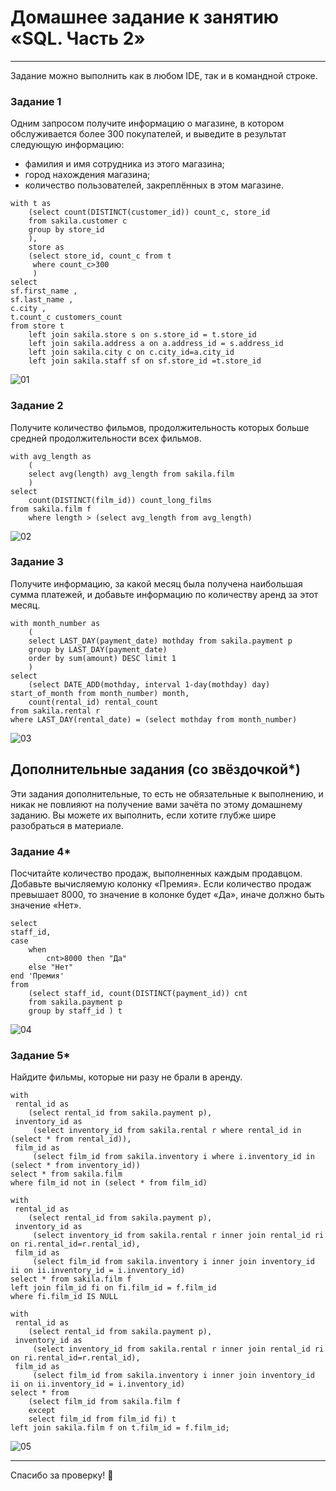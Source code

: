 # Домашнее задание к занятию «SQL. Часть 2»

---

Задание можно выполнить как в любом IDE, так и в командной строке.

### Задание 1

Одним запросом получите информацию о магазине, в котором обслуживается более 300 покупателей, и выведите в результат следующую информацию: 
- фамилия и имя сотрудника из этого магазина;
- город нахождения магазина;
- количество пользователей, закреплённых в этом магазине.

```
with t as 
	(select count(DISTINCT(customer_id)) count_c, store_id
	from sakila.customer c 
	group by store_id
	),
	store as 
	(select store_id, count_c from t
	 where count_c>300
	 )
select 
sf.first_name ,
sf.last_name ,
c.city ,
t.count_c customers_count
from store t
	left join sakila.store s on s.store_id = t.store_id
	left join sakila.address a on a.address_id = s.address_id 
	left join sakila.city c on c.city_id=a.city_id 
	left join sakila.staff sf on sf.store_id =t.store_id
```

![01](https://github.com/SeSloup/DB_requests_2/blob/main/screens/01.png)

### Задание 2

Получите количество фильмов, продолжительность которых больше средней продолжительности всех фильмов.

```
with avg_length as	
	(
	select avg(length) avg_length from sakila.film
	)
select 
	count(DISTINCT(film_id)) count_long_films
from sakila.film f 
	where length > (select avg_length from avg_length)
```
![02](https://github.com/SeSloup/DB_requests_2/blob/main/screens/02.png)

### Задание 3

Получите информацию, за какой месяц была получена наибольшая сумма платежей, и добавьте информацию по количеству аренд за этот месяц.

```
with month_number as
	(
	select LAST_DAY(payment_date) mothday from sakila.payment p 
	group by LAST_DAY(payment_date)
	order by sum(amount) DESC limit 1
	)
select 
	(select DATE_ADD(mothday, interval 1-day(mothday) day) start_of_month from month_number) month,
	count(rental_id) rental_count
from sakila.rental r 
where LAST_DAY(rental_date) = (select mothday from month_number)
```
![03](https://github.com/SeSloup/DB_requests_2/blob/main/screens/03.png)

## Дополнительные задания (со звёздочкой*)
Эти задания дополнительные, то есть не обязательные к выполнению, и никак не повлияют на получение вами зачёта по этому домашнему заданию. Вы можете их выполнить, если хотите глубже шире разобраться в материале.

### Задание 4*

Посчитайте количество продаж, выполненных каждым продавцом. Добавьте вычисляемую колонку «Премия». Если количество продаж превышает 8000, то значение в колонке будет «Да», иначе должно быть значение «Нет».

```
select 
staff_id, 
case 
	when
		cnt>8000 then "Да"
	else "Нет" 
end 'Премия'
from 
	(select staff_id, count(DISTINCT(payment_id)) cnt
	from sakila.payment p 
	group by staff_id ) t
```
![04](https://github.com/SeSloup/DB_requests_2/blob/main/screens/04.png)

### Задание 5*

Найдите фильмы, которые ни разу не брали в аренду.

```
with 
 rental_id as 
 	(select rental_id from sakila.payment p),
 inventory_id as
	 (select inventory_id from sakila.rental r where rental_id in (select * from rental_id)),
 film_id as
	 (select film_id from sakila.inventory i where i.inventory_id in (select * from inventory_id))
select * from sakila.film
where film_id not in (select * from film_id)	
```

```
with 
 rental_id as 
 	(select rental_id from sakila.payment p),
 inventory_id as
	 (select inventory_id from sakila.rental r inner join rental_id ri on ri.rental_id=r.rental_id),
 film_id as
	 (select film_id from sakila.inventory i inner join inventory_id ii on ii.inventory_id = i.inventory_id)
select * from sakila.film f
left join film_id fi on fi.film_id = f.film_id 
where fi.film_id IS NULL
```

```
with 
 rental_id as 
 	(select rental_id from sakila.payment p),
 inventory_id as
	 (select inventory_id from sakila.rental r inner join rental_id ri on ri.rental_id=r.rental_id),
 film_id as
	 (select film_id from sakila.inventory i inner join inventory_id ii on ii.inventory_id = i.inventory_id)
select * from 
	(select film_id from sakila.film f
	except
	select film_id from film_id fi) t 
left join sakila.film f on t.film_id = f.film_id;
```
![05](https://github.com/SeSloup/DB_requests_2/blob/main/screens/05.png)


-----------------------------------------------------------
Спасибо за проверку! 🍊
